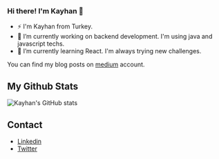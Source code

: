 ### Hi there! I'm Kayhan 👋


- ⚡ I'm Kayhan from Turkey.
- 🔭 I’m currently working on backend development. I'm using java and javascript techs.
- 🌱 I’m currently learning React. I'm always trying new challenges.

<p dir="auto">You can find my blog posts on <a href="https://kayhanozturk.medium.com">medium</a> account.</p>

<h2>My Github Stats</h2>

![Kayhan's GitHub stats](https://github-readme-stats.vercel.app/api?username=kayhanoztrk&hide=contribs,prs)

<h2>Contact</h2>
<ul>
  <li><a href="https://www.linkedin.com/in/kayhanoztrk/">Linkedin</a></li>
  <li><a href="https://www.twitter.com/boskefm">Twitter</a></li>
</ul>

